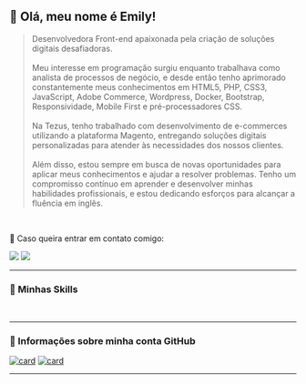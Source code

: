 ##  🦄 Olá, meu nome é Emily!

> Desenvolvedora Front-end apaixonada pela criação de soluções digitais desafiadoras. <br><br>
Meu interesse em programação  surgiu enquanto trabalhava como analista de processos de negócio, e desde então tenho aprimorado constantemente meus conhecimentos em HTML5, PHP, CSS3, JavaScript, Adobe Commerce, Wordpress, Docker, Bootstrap, Responsividade, Mobile First e pré-processadores CSS. <br><br>Na Tezus, tenho trabalhado com desenvolvimento de e-commerces utilizando a plataforma Magento, entregando soluções digitais personalizadas para atender às necessidades dos nossos clientes.<br><br>Além disso, estou sempre em busca de novas oportunidades para aplicar meus conhecimentos e ajudar a resolver problemas. Tenho um compromisso contínuo em aprender e desenvolver minhas habilidades profissionais, e estou dedicando esforços para alcançar a fluência em inglês.


<br>

💬 Caso queira entrar em contato comigo: 

<p></p>

<p align="left">
  <a href="mailto:emilyperin5@gmail.com?" alt="Gmail">
  <img src="https://img.shields.io/badge/-Gmail-6610F2?style=for-the-badge&labelColor=6610F2&logo=gmail&logoColor=white&link=mailto:emilyperin5@gmail.com?" /></a>

  <a href="https://www.linkedin.com/in/emillyperin" alt="Linkedin">
    <img src="https://img.shields.io/badge/-Linkedin-6610F2?style=for-the-badge&logo=Linkedin&logoColor=FFFFFF&link=https://www.linkedin.com/in/emillyperin"/>
  </a>
</p>  

----

<h3> 🚀 Minhas Skills </h3>

<p align='left'>
<code><img src="https://skillicons.dev/icons?i=html&theme=dark" alt=""></code>
<code><img src="https://skillicons.dev/icons?i=css&theme=dark" alt=""></code>
<code><img src="https://skillicons.dev/icons?i=js&theme=dark" alt=""></code>
<code><img src="https://skillicons.dev/icons?i=docker&theme=dark" alt=""></code>
<code><img src="https://skillicons.dev/icons?i=wordpress&theme=dark" alt=""></code>
<code><img src="https://skillicons.dev/icons?i=bootstrap&theme=dark" alt=""></code>
</p>

---

<h3>👾 Informações sobre minha conta GitHub</h3>

[![card](https://github-readme-stats.vercel.app/api?username=emillyperin&theme=dracula&show_icons=true)](https://github.com/anuraghazra/github-readme-stats) [![card](https://github-readme-stats.vercel.app/api/top-langs/?username=emillyperin&hide=html&layout=compact&theme=dracula)](https://github.com/anuraghazra/github-readme-stats)

---







